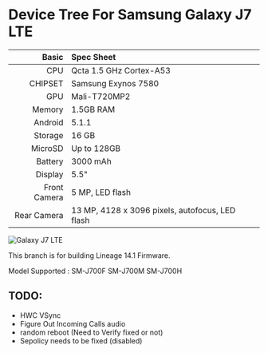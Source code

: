 Device Tree For Samsung Galaxy J7 LTE
===================================== 

Basic   | Spec Sheet
-------:|:-------------------------
CPU     | Qcta 1.5 GHz Cortex-A53
CHIPSET | Samsung Exynos 7580
GPU     | Mali-T720MP2
Memory  | 1.5GB RAM
Android | 5.1.1
Storage | 16 GB
MicroSD | Up to 128GB
Battery | 3000 mAh
Display | 5.5"
Front Camera  | 5 MP, LED flash
Rear Camera  | 13 MP,  4128 x 3096 pixels, autofocus, LED flash


![Galaxy J7 LTE](http://cdn2.gsmarena.com/vv/pics/samsung/samsung-galaxy-j7-j700f-1.jpg "Galaxy J7 LTE")

This branch is for building Lineage 14.1 Firmware.


Model Supported : SM-J700F SM-J700M SM-J700H


TODO:
-----
 - HWC VSync
 - Figure Out Incoming Calls audio
 - random reboot (Need to Verify fixed or not)
 - Sepolicy needs to be fixed (disabled)
